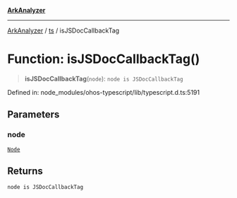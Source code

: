 [**ArkAnalyzer**](../../../../README.md)

***

[ArkAnalyzer](../../../../globals.md) / [ts](../README.md) / isJSDocCallbackTag

# Function: isJSDocCallbackTag()

> **isJSDocCallbackTag**(`node`): `node is JSDocCallbackTag`

Defined in: node\_modules/ohos-typescript/lib/typescript.d.ts:5191

## Parameters

### node

[`Node`](../interfaces/Node.md)

## Returns

`node is JSDocCallbackTag`

